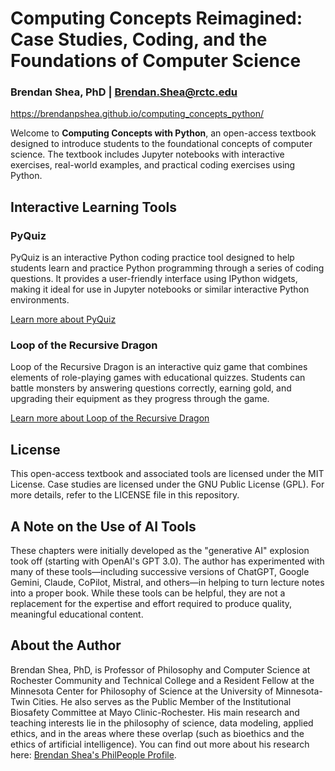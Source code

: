 # Computing Concepts Reimagined: Case Studies, Coding, and the Foundations of Computer Science
### Brendan Shea, PhD | Brendan.Shea@rctc.edu

https://brendanpshea.github.io/computing_concepts_python/

Welcome to **Computing Concepts with Python**, an open-access textbook designed to introduce students to the foundational concepts of computer science. The textbook includes Jupyter notebooks with interactive exercises, real-world examples, and practical coding exercises using Python.

## Interactive Learning Tools

### PyQuiz
PyQuiz is an interactive Python coding practice tool designed to help students learn and practice Python programming through a series of coding questions. It provides a user-friendly interface using IPython widgets, making it ideal for use in Jupyter notebooks or similar interactive Python environments.

[Learn more about PyQuiz](python_code_quiz/readme.md)

### Loop of the Recursive Dragon
Loop of the Recursive Dragon is an interactive quiz game that combines elements of role-playing games with educational quizzes. Students can battle monsters by answering questions correctly, earning gold, and upgrading their equipment as they progress through the game.

[Learn more about Loop of the Recursive Dragon](lotr/readme.md)

## License
This open-access textbook and associated tools are licensed under the MIT License. Case studies are licensed under the GNU Public License (GPL). For more details, refer to the LICENSE file in this repository.

## A Note on the Use of AI Tools
These chapters were initially developed as the "generative AI" explosion took off (starting with OpenAI's GPT 3.0). The author has experimented with many of these tools—including successive versions of ChatGPT, Google Gemini, Claude, CoPilot, Mistral, and others—in helping to turn lecture notes into a proper book. While these tools can be helpful, they are not a replacement for the expertise and effort required to produce quality, meaningful educational content.

## About the Author
Brendan Shea, PhD, is Professor of Philosophy and Computer Science at Rochester Community and Technical College and a Resident Fellow at the Minnesota Center for Philosophy of Science at the University of Minnesota-Twin Cities. He also serves as the Public Member of the Institutional Biosafety Committee at Mayo Clinic-Rochester. His main research and teaching interests lie in the philosophy of science, data modeling, applied ethics, and in the areas where these overlap (such as bioethics and the ethics of artificial intelligence). You can find out more about his research here: [Brendan Shea's PhilPeople Profile](https://philpeople.org/profiles/brendan-shea).
